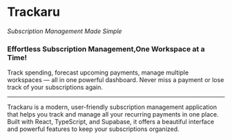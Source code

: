 # Trackaru

_Subscription Management Made Simple_

### Effortless Subscription Management,One Workspace at a Time!

Track spending, forecast upcoming payments, manage multiple workspaces — all in one powerful dashboard. Never miss a payment or lose track of your subscriptions again.
<hr>

Trackaru is a modern, user-friendly subscription management application that helps you track and manage all your recurring payments in one place. Built with React, TypeScript, and Supabase, it offers a beautiful interface and powerful features to keep your subscriptions organized.
